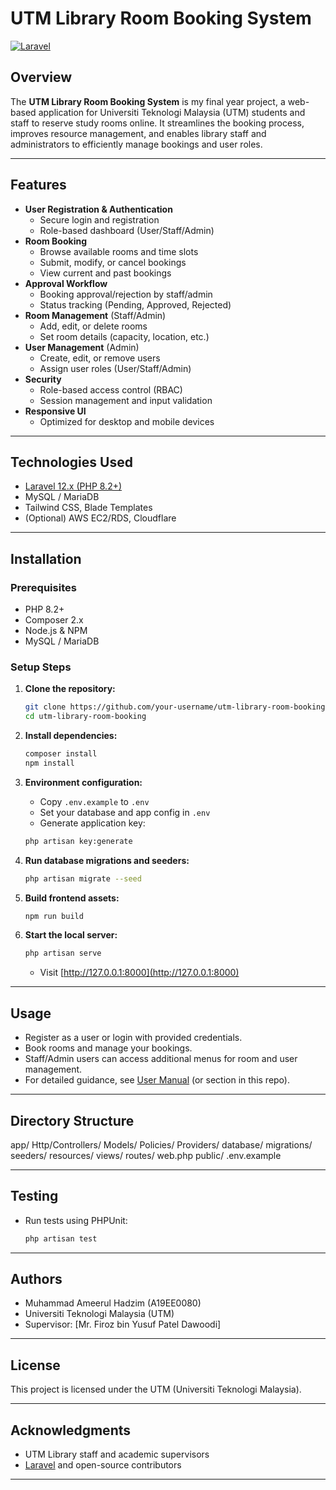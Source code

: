 # UTM Library Room Booking System

[![Laravel](https://img.shields.io/badge/Laravel-12.x-red.svg)](https://laravel.com/)

## Overview

The **UTM Library Room Booking System** is my final year project, a web-based application for Universiti Teknologi Malaysia (UTM) students and staff to reserve study rooms online. It streamlines the booking process, improves resource management, and enables library staff and administrators to efficiently manage bookings and user roles.

---

## Features

- **User Registration & Authentication**
    - Secure login and registration
    - Role-based dashboard (User/Staff/Admin)
- **Room Booking**
    - Browse available rooms and time slots
    - Submit, modify, or cancel bookings
    - View current and past bookings
- **Approval Workflow**
    - Booking approval/rejection by staff/admin
    - Status tracking (Pending, Approved, Rejected)
- **Room Management** (Staff/Admin)
    - Add, edit, or delete rooms
    - Set room details (capacity, location, etc.)
- **User Management** (Admin)
    - Create, edit, or remove users
    - Assign user roles (User/Staff/Admin)
- **Security**
    - Role-based access control (RBAC)
    - Session management and input validation
- **Responsive UI**
    - Optimized for desktop and mobile devices

---

## Technologies Used

- [Laravel 12.x (PHP 8.2+)](https://laravel.com/)
- MySQL / MariaDB
- Tailwind CSS, Blade Templates
- (Optional) AWS EC2/RDS, Cloudflare

---

## Installation

### Prerequisites

- PHP 8.2+
- Composer 2.x
- Node.js & NPM
- MySQL / MariaDB

### Setup Steps

1. **Clone the repository:**
    ```bash
    git clone https://github.com/your-username/utm-library-room-booking.git
    cd utm-library-room-booking
    ```

2. **Install dependencies:**
    ```bash
    composer install
    npm install
    ```

3. **Environment configuration:**
    - Copy `.env.example` to `.env`
    - Set your database and app config in `.env`
    - Generate application key:
    ```bash
    php artisan key:generate
    ```

4. **Run database migrations and seeders:**
    ```bash
    php artisan migrate --seed
    ```

5. **Build frontend assets:**
    ```bash
    npm run build
    ```

6. **Start the local server:**
    ```bash
    php artisan serve
    ```
    - Visit [http://127.0.0.1:8000](http://127.0.0.1:8000)

---

## Usage

- Register as a user or login with provided credentials.
- Book rooms and manage your bookings.
- Staff/Admin users can access additional menus for room and user management.
- For detailed guidance, see [User Manual](docs/USER_MANUAL.md) (or section in this repo).

---

## Directory Structure

app/
Http/Controllers/
Models/
Policies/
Providers/
database/
migrations/
seeders/
resources/
views/
routes/
web.php
public/
.env.example


---

## Testing

- Run tests using PHPUnit:
    ```bash
    php artisan test
    ```

---

## Authors

- Muhammad Ameerul Hadzim (A19EE0080)
- Universiti Teknologi Malaysia (UTM)
- Supervisor: [Mr. Firoz bin Yusuf Patel Dawoodi]

---

## License

This project is licensed under the UTM (Universiti Teknologi Malaysia).

---

## Acknowledgments

- UTM Library staff and academic supervisors
- [Laravel](https://laravel.com/) and open-source contributors

---



